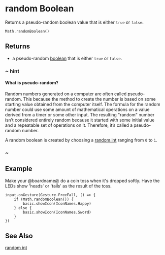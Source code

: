# random Boolean

Returns a pseudo-random boolean value that is either `true` or `false`.

```sig
Math.randomBoolean()
```

## Returns

* a pseudo-random [boolean](types/boolean) that is either `true` or `false`.

### ~ hint

#### What is pseudo-random?

Random numbers generated on a computer are often called pseudo-random. This because the method to create the number is based on some starting value obtained from the computer itself. The formula for the random number could use some amount of mathematical operations on a value derived from a timer or some other input. The resulting "random" number isn’t considered entirely random because it started with some initial value and a repeatable set of operations on it. Therefore, it’s called a pseudo-random number.

A random boolean is created by choosing a [random int](/reference/math/randint) ranging from `0` to `1`.

### ~

## Example

Make your @boardname@ do a coin toss when it's dropped softly. Have the LEDs show 'heads' or 'tails' as the result of the toss.

```blocks
input.onGesture(Gesture.FreeFall, () => {
    if (Math.randomBoolean()) {
        basic.showIcon(IconNames.Happy)
    } else {
        basic.showIcon(IconNames.Sword)
    }
})
```

## See Also

[random int](/reference/math/randint)